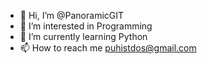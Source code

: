 - 👋 Hi, I’m @PanoramicGIT
- 👀 I’m interested in Programming
- 🌱 I’m currently learning Python 
- 📫 How to reach me puhistdos@gmail.com


<!---
OramicGIT/OramicGIT is a ✨ special ✨ repository because its `README.md` (this file) appears on your GitHub profile.
You can click the Preview link to take a look at your changes.
--->
